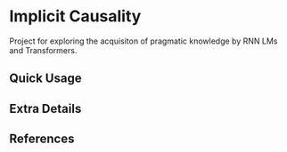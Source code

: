 # Implicit Causality
Project for exploring the acquisiton of pragmatic knowledge by RNN LMs and Transformers.

## Quick Usage


## Extra Details


## References

